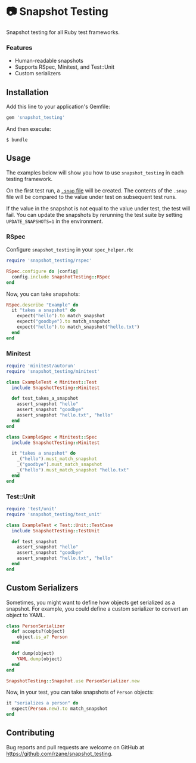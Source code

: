 # :camera: Snapshot Testing

Snapshot testing for all Ruby test frameworks.

### Features

- Human-readable snapshots
- Supports RSpec, Minitest, and Test::Unit
- Custom serializers

## Installation

Add this line to your application's Gemfile:

```ruby
gem 'snapshot_testing'
```

And then execute:

    $ bundle

## Usage

The examples below will show you how to use `snapshot_testing` in each testing framework.

On the first test run, a [`.snap` file](examples/__snapshots__/rspec.rb.snap) will be created. The contents of the `.snap` file will be compared to the value under test on subsequent test runs.

If the value in the snapshot is not equal to the value under test, the test will fail. You can update the snapshots by rerunning the test suite by setting `UPDATE_SNAPSHOTS=1` in the environment.

### RSpec

Configure `snapshot_testing` in your `spec_helper.rb`:

```ruby
require 'snapshot_testing/rspec'

RSpec.configure do |config|
  config.include SnapshotTesting::RSpec
end
```

Now, you can take snapshots:

```ruby
RSpec.describe "Example" do
  it "takes a snapshot" do
    expect("hello").to match_snapshot
    expect("goodbye").to match_snapshot
    expect("hello").to match_snapshot("hello.txt")
  end
end
```

### Minitest

```ruby
require 'minitest/autorun'
require 'snapshot_testing/minitest'

class ExampleTest < Minitest::Test
  include SnapshotTesting::Minitest

  def test_takes_a_snapshot
    assert_snapshot "hello"
    assert_snapshot "goodbye"
    assert_snapshot "hello.txt", "hello"
  end
end

class ExampleSpec < Minitest::Spec
  include SnapshotTesting::Minitest

  it "takes a snapshot" do
    _("hello").must_match_snapshot
    _("goodbye").must_match_snapshot
    _("hello").must_match_snapshot "hello.txt"
  end
end
```

### Test::Unit

```ruby
require 'test/unit'
require 'snapshot_testing/test_unit'

class ExampleTest < Test::Unit::TestCase
  include SnapshotTesting::TestUnit

  def test_snapshot
    assert_snapshot "hello"
    assert_snapshot "goodbye"
    assert_snapshot "hello.txt", "hello"
  end
end
```

## Custom Serializers

Sometimes, you might want to define how objects get serialized as a snapshot. For example, you could define a custom serializer to convert an object to YAML.

```ruby
class PersonSerializer
  def accepts?(object)
    object.is_a? Person
  end

  def dump(object)
    YAML.dump(object)
  end
end

SnapshotTesting::Snapshot.use PersonSerializer.new
```

Now, in your test, you can take snapshots of `Person` objects:

```ruby
it "serializes a person" do
  expect(Person.new).to match_snapshot
end
```

## Contributing

Bug reports and pull requests are welcome on GitHub at https://github.com/rzane/snapshot_testing.
